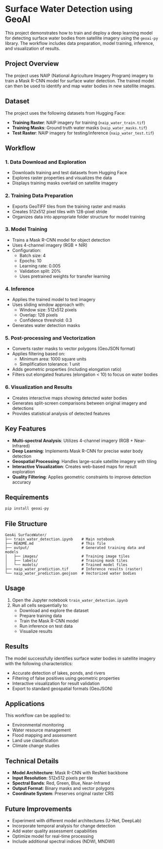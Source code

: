 # Surface Water Detection using GeoAI

This project demonstrates how to train and deploy a deep learning model for detecting surface water bodies from satellite imagery using the `geoai-py` library. The workflow includes data preparation, model training, inference, and visualization of results.

## Project Overview

The project uses NAIP (National Agriculture Imagery Program) imagery to train a Mask R-CNN model for surface water detection. The trained model can then be used to identify and map water bodies in new satellite images.

## Dataset

The project uses the following datasets from Hugging Face:
- **Training Raster**: NAIP imagery for training (`naip_water_train.tif`)
- **Training Masks**: Ground truth water masks (`naip_water_masks.tif`)
- **Test Raster**: NAIP imagery for testing/inference (`naip_water_test.tif`)

## Workflow

### 1. Data Download and Exploration
- Downloads training and test datasets from Hugging Face
- Explores raster properties and visualizes the data
- Displays training masks overlaid on satellite imagery

### 2. Training Data Preparation
- Exports GeoTIFF tiles from the training raster and masks
- Creates 512x512 pixel tiles with 128-pixel stride
- Organizes data into appropriate folder structure for model training

### 3. Model Training
- Trains a Mask R-CNN model for object detection
- Uses 4-channel imagery (RGB + NIR)
- Configuration:
  - Batch size: 4
  - Epochs: 10
  - Learning rate: 0.005
  - Validation split: 20%
  - Uses pretrained weights for transfer learning

### 4. Inference
- Applies the trained model to test imagery
- Uses sliding window approach with:
  - Window size: 512x512 pixels
  - Overlap: 128 pixels
  - Confidence threshold: 0.3
- Generates water detection masks

### 5. Post-processing and Vectorization
- Converts raster masks to vector polygons (GeoJSON format)
- Applies filtering based on:
  - Minimum area: 1000 square units
  - Simplification tolerance: 1 unit
- Adds geometric properties (including elongation ratio)
- Filters out elongated features (elongation < 10) to focus on water bodies

### 6. Visualization and Results
- Creates interactive maps showing detected water bodies
- Generates split-screen comparisons between original imagery and detections
- Provides statistical analysis of detected features

## Key Features

- **Multi-spectral Analysis**: Utilizes 4-channel imagery (RGB + Near-Infrared)
- **Deep Learning**: Implements Mask R-CNN for precise water body detection
- **Geospatial Processing**: Handles large-scale satellite imagery with tiling
- **Interactive Visualization**: Creates web-based maps for result exploration
- **Quality Filtering**: Applies geometric constraints to improve detection accuracy

## Requirements

```bash
pip install geoai-py
```

## File Structure

```
GeoAi SurfaceWater/
├── train_water_detection.ipynb    # Main notebook
├── README.md                      # This file
├── output/                        # Generated training data and models
│   ├── images/                    # Training image tiles
│   ├── labels/                    # Training mask tiles  
│   └── models/                    # Trained model files
├── naip_water_prediction.tif      # Inference results (raster)
└── naip_water_prediction.geojson  # Vectorized water bodies
```

## Usage

1. Open the Jupyter notebook `train_water_detection.ipynb`
2. Run all cells sequentially to:
   - Download and explore the dataset
   - Prepare training data
   - Train the Mask R-CNN model
   - Run inference on test data
   - Visualize results

## Results

The model successfully identifies surface water bodies in satellite imagery with the following characteristics:
- Accurate detection of lakes, ponds, and rivers
- Filtering of false positives using geometric properties
- Interactive visualization for result validation
- Export to standard geospatial formats (GeoJSON)

## Applications

This workflow can be applied to:
- Environmental monitoring
- Water resource management
- Flood mapping and assessment
- Land use classification
- Climate change studies

## Technical Details

- **Model Architecture**: Mask R-CNN with ResNet backbone
- **Input Resolution**: 512x512 pixels per tile
- **Spectral Bands**: Red, Green, Blue, Near-Infrared
- **Output Format**: Binary masks and vector polygons
- **Coordinate System**: Preserves original raster CRS

## Future Improvements

- Experiment with different model architectures (U-Net, DeepLab)
- Incorporate temporal analysis for change detection
- Add water quality assessment capabilities
- Optimize model for real-time processing
- Include additional spectral indices (NDWI, MNDWI)
